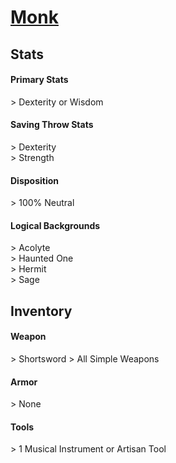 <script>const page = "roleTypes"</script>
# **[Monk](https://www.dndbeyond.com/classes/monk)**
## **Stats**
#### **Primary Stats**
\> Dexterity or Wisdom
#### **Saving Throw Stats**
\> Dexterity<br>
\> Strength
#### **Disposition**
\> 100% Neutral
#### **Logical Backgrounds**
\> Acolyte<br>
\> Haunted One<br>
\> Hermit<br>
\> Sage
## **Inventory**
#### **Weapon**
\> Shortsword
\> All Simple Weapons
#### **Armor**
\> None
#### **Tools**
\> 1 Musical Instrument or Artisan Tool
